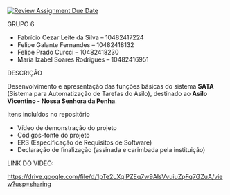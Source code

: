[![Review Assignment Due Date](https://classroom.github.com/assets/deadline-readme-button-22041afd0340ce965d47ae6ef1cefeee28c7c493a6346c4f15d667ab976d596c.svg)](https://classroom.github.com/a/bnyZF7PN)

 GRUPO 6

- Fabrício Cezar Leite da Silva – 10482417224  
- Felipe Galante Fernandes – 10482418132  
- Felipe Prado Curcci – 10482418230  
- Maria Izabel Soares Rodrigues – 10482416951  

DESCRIÇÃO

Desenvolvimento e apresentação das funções básicas do sistema **SATA** (Sistema para Automatização de Tarefas do Asilo), destinado ao **Asilo Vicentino - Nossa Senhora da Penha**.

Itens incluídos no repositório

- Vídeo de demonstração do projeto  
- Códigos-fonte do projeto  
- ERS (Especificação de Requisitos de Software)  
- Declaração de finalização (assinada e carimbada pela instituição)


LINK DO VIDEO: 

https://drive.google.com/file/d/1pTe2LXgiPZEq7w9AIsVvuiuZpFq7GZuA/view?usp=sharing

